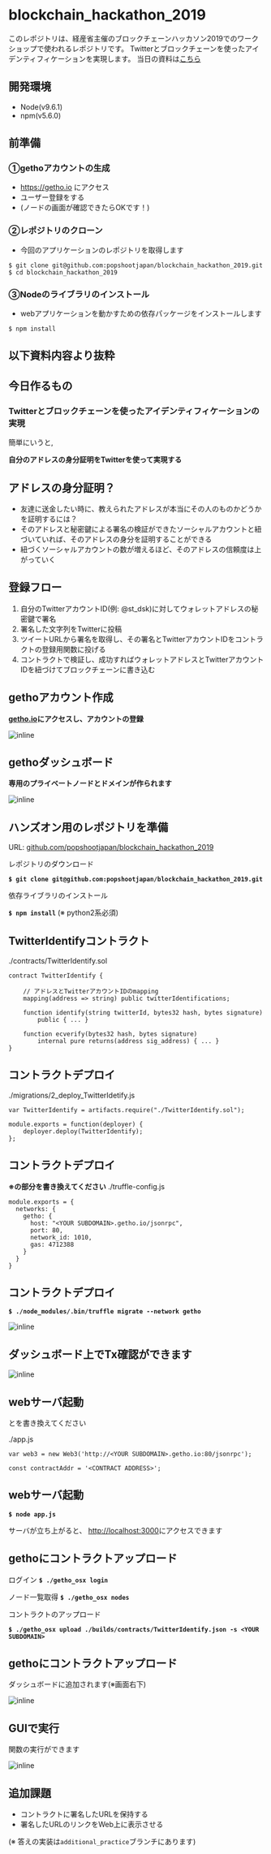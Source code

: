 # blockchain_hackathon_2019
このレポジトリは、経産省主催のブロックチェーンハッカソン2019でのワークショップで使われるレポジトリです。
Twitterとブロックチェーンを使ったアイデンティフィケーションを実現します。
当日の資料は[こちら](https://speakerdeck.com/daisuke310vvv/blockchainhackathon2019-wakusiyotupu-twittertoburotukutienwoshi-tutaaidenteihuikesiyonfalseshi-xian?slide=6)

## 開発環境
- Node(v9.6.1)
- npm(v5.6.0)

## 前準備  
### ①gethoアカウントの生成
- https://getho.io にアクセス
- ユーザー登録をする
- (ノードの画面が確認できたらOKです！)

### ②レポジトリのクローン  
- 今回のアプリケーションのレポジトリを取得します

```
$ git clone git@github.com:popshootjapan/blockchain_hackathon_2019.git
$ cd blockchain_hackathon_2019
```

### ③Nodeのライブラリのインストール  
- webアプリケーションを動かすための依存パッケージをインストールします

```
$ npm install
```

## 以下資料内容より抜粋

## 今日作るもの
### **Twitterとブロックチェーンを使ったアイデンティフィケーションの実現**
簡単にいうと,

**自分のアドレスの身分証明をTwitterを使って実現する**

## アドレスの身分証明？
- 友達に送金したい時に、教えられたアドレスが本当にその人のものかどうかを証明するには？
- そのアドレスと秘密鍵による署名の検証ができたソーシャルアカウントと紐づいていれば、そのアドレスの身分を証明することができる
- 紐づくソーシャルアカウントの数が増えるほど、そのアドレスの信頼度は上がっていく

## 登録フロー
1. 自分のTwitterアカウントID(例: @st_dsk)に対してウォレットアドレスの秘密鍵で署名
2. 署名した文字列をTwitterに投稿
3. ツイートURLから署名を取得し、その署名とTwitterアカウントIDをコントラクトの登録用関数に投げる
4. コントラクトで検証し、成功すればウォレットアドレスとTwitterアカウントIDを紐づけてブロックチェーンに書き込む

## gethoアカウント作成
**[getho.io]()にアクセスし、アカウントの登録**

![inline](https://i.gyazo.com/f6ed205f2fcedafa7629d923b83fd9ef.png)

## gethoダッシュボード
**専用のプライベートノードとドメインが作られます**

![inline](https://i.gyazo.com/a24c583434df8bbea434db2b705632e0.png)

## ハンズオン用のレポジトリを準備
URL: [github.com/popshootjapan/blockchain\_hackathon\_2019]()

レポジトリのダウンロード

**`$ git clone git@github.com:popshootjapan/blockchain_hackathon_2019.git`**

依存ライブラリのインストール

**`$ npm install`**
(※ python2系必須)

## TwitterIdentifyコントラクト
./contracts/TwitterIdentify.sol

```
contract TwitterIdentify {

    // アドレスとTwitterアカウントIDのmapping
    mapping(address => string) public twitterIdentifications;

    function identify(string twitterId, bytes32 hash, bytes signature)
        public { ... }
    
    function ecverify(bytes32 hash, bytes signature) 
        internal pure returns(address sig_address) { ... }
}
```

## コントラクトデプロイ
./migrations/2\_deploy\_TwitterIdetify.js

```
var TwitterIdentify = artifacts.require("./TwitterIdentify.sol");

module.exports = function(deployer) {
    deployer.deploy(TwitterIdentify);
};
```

## コントラクトデプロイ
**※<YOUR SUBDOMAIN>の部分を書き換えてください**
./truffle-config.js

```
module.exports = {
  networks: {
    getho: {
      host: "<YOUR SUBDOMAIN>.getho.io/jsonrpc",
      port: 80,
      network_id: 1010,
      gas: 4712388
    }
  }
}
```

## コントラクトデプロイ

**`$ ./node_modules/.bin/truffle migrate --network getho`**

![inline](https://i.gyazo.com/59176056448781d579f302a5b09c45c2.png)

## ダッシュボード上でTx確認ができます

![inline](https://i.gyazo.com/e278d0665750f418d5c6f0ed5ba247be.png)

## webサーバ起動
<YOUR SUBDOMAIN>と<CONTARCT ADDRESS>を書き換えてください

./app.js

```
var web3 = new Web3('http://<YOUR SUBDOMAIN>.getho.io:80/jsonrpc');

const contractAddr = '<CONTRACT ADDRESS>';
```

## webサーバ起動
**`$ node app.js`**

サーバが立ち上がると、
[http://localhost:3000]()にアクセスできます

## gethoにコントラクトアップロード
ログイン
**`$ ./getho_osx login`**

ノード一覧取得
**`$ ./getho_osx nodes`**

コントラクトのアップロード

**`$ ./getho_osx upload ./builds/contracts/TwitterIdentify.json -s <YOUR SUBDOMAIN>`**

## gethoにコントラクトアップロード
ダッシュボードに追加されます(※画面右下)

![inline](https://i.gyazo.com/bd8ea240a5ff6bdc24a03706ee84c7af.png)

## GUIで実行
関数の実行ができます

![inline](https://i.gyazo.com/7c50816d833763a1bf395cf49d396912.png)

## 追加課題
- コントラクトに署名したURLを保持する
- 署名したURLのリンクをWeb上に表示させる

(※ 答えの実装は`additional_practice`ブランチにあります)
